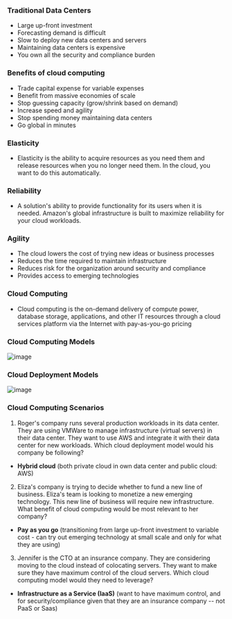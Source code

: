 ### Traditional Data Centers

* Large up-front investment
* Forecasting demand is difficult
* Slow to deploy new data centers and servers
* Maintaining data centers is expensive
* You own all the security and compliance burden

### Benefits of cloud computing

* Trade capital expense for variable expenses
* Benefit from massive economies of scale
* Stop guessing capacity (grow/shrink based on demand)
* Increase speed and agility
* Stop spending money maintaining data centers
* Go global in minutes

### Elasticity

* Elasticity is the ability to acquire resources as you need them and release resources when you no longer need them. In the cloud, you want to do this automatically.

### Reliability

* A solution's ability to provide functionality for its users when it is needed. Amazon's global infrastructure is built to maximize reliability for your cloud workloads.

### Agility

* The cloud lowers the cost of trying new ideas or business processes
* Reduces the time required to maintain infrastructure
* Reduces risk for the organization around security and compliance
* Provides access to emerging technologies

### Cloud Computing

* Cloud computing is the on-demand delivery of compute power, database storage, applications, and other IT resources through a cloud services platform via the Internet with pay-as-you-go pricing

### Cloud Computing Models

![image](https://user-images.githubusercontent.com/114364831/212095180-b4f8f42e-1994-45cb-9a33-45d5afc2bd8f.png)

### Cloud Deployment Models

![image](https://user-images.githubusercontent.com/114364831/212096743-a5deed9a-72ae-434f-804f-b38166193178.png)

### Cloud Computing Scenarios

1. Roger's company runs several production workloads in its data center. They are using VMWare to manage infrastructure (virtual servers) in their data center. They want to use AWS and integrate it with their data center for new workloads. Which cloud deployment model would his company be following?

* **Hybrid cloud** (both private cloud in own data center and public cloud: AWS)

2. Eliza's company is trying to decide whether to fund a new line of business. Eliza's team is looking to monetize a new emerging technology. This new line of business will require new infrastructure. What benefit of cloud computing would be most relevant to her company?

* **Pay as you go** (transitioning from large up-front investment to variable cost - can try out emerging technology at small scale and only for what they are using)

3. Jennifer is the CTO at an insurance company. They are considering moving to the cloud instead of colocating servers. They want to make sure they have maximum control of the cloud servers. Which cloud computing model would they need to leverage?

* **Infrastructure as a Service (IaaS)** (want to have maximum control, and for security/compliance given that they are an insurance company -- not PaaS or Saas)

